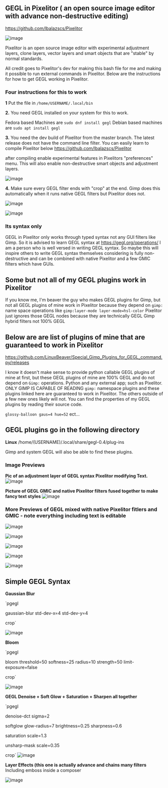 ## GEGL in Pixelitor ( an open source image editor with advance non-destructive editing)
https://github.com/lbalazscs/Pixelitor

![image](https://github.com/LinuxBeaver/Use_GEGL_in_Pixelitor_on_Linux/assets/78667207/2e7cd818-5cec-4b8c-bac7-14ddd727f249)


Pixelitor is an open source image editor with experimental adjustment layers, clone layers, vector layers and smart objects that are "stable" by normal standards.

All credit goes to Pixelitor's dev for making this bash file for me and making it possible to run external commands in Pixelitor.
Below are the instructions for how to get GEGL working in Pixelitor.

### Four instructions for this to work

**1** Put the file in `/home/USERNAME/.local/bin`

**2.** You need GEGL installed on your system for this to work.

Fedora based Machines are 
`sudo dnf install gegl`
Debian based machines are
`sudo apt install gegl`
   
**3.** You need the dev build of Pixelitor from the master branch. The latest release does not have the command line filter.
   You can easily learn to compile Pixelitor below
   https://github.com/lbalazscs/Pixelitor

   after compiling enable experimental features in Pixelitors "preferences" menu. This will also enable non-destructive smart objects and adjustment layers.
   
![image](https://github.com/LinuxBeaver/Use_GEGL_in_Pixelitor_on_Linux/assets/78667207/62b80016-2ca3-4b12-921d-e78f55452b07)

**4.** Make sure every GEGL filter ends with "crop" at the end. Gimp does this automatically when it runs native GEGL filters but Pixelitor does not.

![image](https://github.com/LinuxBeaver/Use_GEGL_in_Pixelitor_on_Linux/assets/78667207/37aed23f-f291-4cf2-8a5f-0a57d5a630e7)

![image](https://github.com/LinuxBeaver/Use_GEGL_in_Pixelitor_on_Linux/assets/78667207/7aee5e7b-3e0a-44e0-a4c8-7e365c39457f)

### Its syntax only
GEGL in Pixelitor only works through typed syntax not any GUI filters like Gimp. So it is advised to learn GEGL syntax at https://gegl.org/operations/
I am a person who is well versed in writing GEGL syntax. So maybe this will inspire others to write GEGL syntax themselves considering 
is fully non-destructive and can be combined with native Pixelitor and a few GMIC filters which have GUIs. 

## Some but not all of my GEGL plugins work in Pixelitor

If you know me, I'm beaver the guy who makes GEGL plugins for Gimp, but not all GEGL plugins of mine work in Pixelitor because they depend on `gimp:` name space operations
like `gimp:layer-mode layer-mode=hsl-color` Pixelitor just ignores those GEGL nodes because they are technically GEGL Gimp hybrid filters not 100% GEGL

## Below are are list of plugins of mine that are guaranteed to work in Pixelitor

https://github.com/LinuxBeaver/Special_Gimp_Plugins_for_GEGL_command.py/releases

I know it doesn't make sense to provide python callable GEGL plugins of mine at first, but these GEGL plugins of mine are 100% GEGL and do not depend on `Gimp:` operations.
Python and any external app; such as Pixelitor. ONLY GIMP IS CAPABLE OF READING `gimp:` namespace plugins and these plugins linked here are guaranteed to work in Pixelitor. 
The others outside of a few new ones likely will not. You can find the properties of my GEGL plugins by reading their source code.

`glossy-balloon
gaus=4
hue=52` ect...

## GEGL plugins go in the following directory

**Linux**
 /home/(USERNAME)/.local/share/gegl-0.4/plug-ins

Gimp and system GEGL will also be able to find these plugins. 

### Image Previews

**Pic of an adjustment layer of GEGL syntax Pixelitor modifying Text.**
![image](https://github.com/LinuxBeaver/Use_GEGL_in_Pixelitor_on_Linux/assets/78667207/66310570-89e7-4c65-8711-49537adf3b64)

**Picture of GEGL GMIC and native Pixelitor filters fused together to make fancy text styles**
![image](https://github.com/LinuxBeaver/Use_GEGL_in_Pixelitor_on_Linux/assets/78667207/80f6154a-88f0-4c62-94fb-6c19abc6c985)

### More Previews of GEGL mixed with native Pixelitor fitlers and GMIC - note everything including text is editable

![image](https://github.com/LinuxBeaver/Use_GEGL_in_Pixelitor_on_Linux/assets/78667207/48ce4707-2445-4e3f-9ec1-35dc0034b6af)

![image](https://github.com/LinuxBeaver/Use_GEGL_in_Pixelitor_on_Linux/assets/78667207/4df5be3d-8cc6-41cd-95a1-1f3bf935d8e5)

![image](https://github.com/LinuxBeaver/Use_GEGL_in_Pixelitor_on_Linux/assets/78667207/b70760e0-403b-4ee9-81f1-bab15f3b5c8c)


![image](https://github.com/LinuxBeaver/Use_GEGL_in_Pixelitor_on_Linux/assets/78667207/ad7d5734-c3e1-4f70-a2e3-b63dc896156c)

![image](https://github.com/LinuxBeaver/Use_GEGL_in_Pixelitor_on_Linux/assets/78667207/30048cfb-2423-419e-aeb2-16b8363ccdd9)


## Simple GEGL Syntax 

**Gaussian Blur**

`pgegl 

gaussian-blur
std-dev-x=4 std-dev-y=4

crop`

![image](https://github.com/LinuxBeaver/Use_GEGL_in_Pixelitor_on_Linux/assets/78667207/d9b7b2d5-5d8f-4345-ba93-5857c43d4cf0)

**Bloom**

`pgegl

bloom 
threshold=50
softness=25
radius=10
strength=50
limit-exposure=false

crop`

![image](https://github.com/LinuxBeaver/Use_GEGL_in_Pixelitor_on_Linux/assets/78667207/a7d19bb7-1fa5-49b1-ab1a-11640cbad54d)

**GEGL Denoise + Soft Glow + Saturation + Sharpen all together**

`pgegl

denoise-dct sigma=2

softglow 
glow-radius=7 
brightness=0.25
sharpness=0.6

saturation scale=1.3 

unsharp-mask scale=0.35

crop`
![image](https://github.com/LinuxBeaver/Use_GEGL_in_Pixelitor_on_Linux/assets/78667207/da1adb47-babc-432e-aa5f-76744eb71f41)




**Layer Effects (this one is actually advance and chains many filters** Including emboss inside a composer

![image](https://github.com/LinuxBeaver/Use_GEGL_in_Pixelitor_on_Linux/assets/78667207/92b5f4d1-5684-45c5-a51e-d2ca2c67f7cb)

